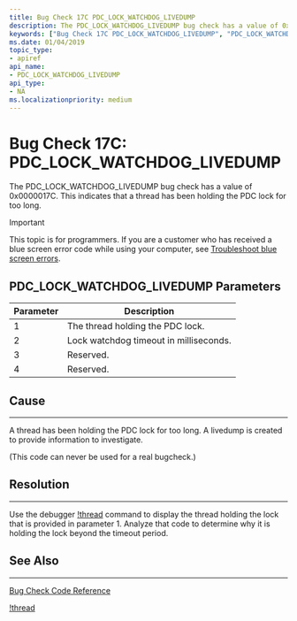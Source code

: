 ```yaml
---
title: Bug Check 17C PDC_LOCK_WATCHDOG_LIVEDUMP
description: The PDC_LOCK_WATCHDOG_LIVEDUMP bug check has a value of 0x0000017C. This indicates that a thread has been holding the PDC lock for too long.
keywords: ["Bug Check 17C PDC_LOCK_WATCHDOG_LIVEDUMP", "PDC_LOCK_WATCHDOG_LIVEDUMP"]
ms.date: 01/04/2019
topic_type:
- apiref
api_name:
- PDC_LOCK_WATCHDOG_LIVEDUMP
api_type:
- NA
ms.localizationpriority: medium
---
```


# Bug Check 17C: PDC\_LOCK\_WATCHDOG\_LIVEDUMP

The PDC\_LOCK\_WATCHDOG\_LIVEDUMP bug check has a value of 0x0000017C. This indicates that a thread has been holding the PDC lock for too long.

> [!IMPORTANT]
> This topic is for programmers. If you are a customer who has received a blue screen error code while using your computer, see [Troubleshoot blue screen errors](https://support.microsoft.com/help/14238/windows-10-troubleshoot-blue-screen-errors).


 ## PDC\_LOCK\_WATCHDOG\_LIVEDUMP Parameters

|Parameter|Description|
|--- |--- |
|1| The thread holding the PDC lock.|
|2| Lock watchdog timeout in milliseconds. |
|3| Reserved. |
|4| Reserved. |


## Cause
-----
A thread has been holding the PDC lock for too long. A livedump is created to provide information to investigate. 

(This code can never be used for a real bugcheck.)

## Resolution
-----

Use the debugger [!thread](-thread.md) command to display the thread holding the lock that is provided in parameter 1.  Analyze that code to determine why it is holding the lock beyond the timeout period.


## See Also
----------

[Bug Check Code Reference](bug-check-code-reference2.md)

[!thread](-thread.md)


 




